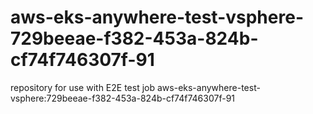 # aws-eks-anywhere-test-vsphere-729beeae-f382-453a-824b-cf74f746307f-91
repository for use with E2E test job aws-eks-anywhere-test-vsphere:729beeae-f382-453a-824b-cf74f746307f-91
